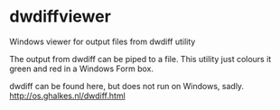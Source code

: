 # dwdiffviewer
Windows viewer for output files from dwdiff utility

The output from dwdiff can be piped to a file.  This utility just colours it green and red in a Windows Form box.

dwdiff can be found here, but does not run on Windows, sadly.
http://os.ghalkes.nl/dwdiff.html
